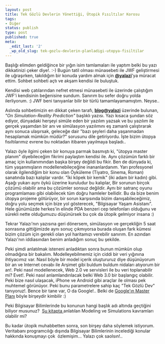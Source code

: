```yaml
---
layout: post
title: Tek Gözlü Devlerin Yönettiği, Ütopik Fısıltılar Korosu
tags:
- Diğer
status: publish
type: post
published: true
meta:
  _edit_last: '2'
  _wp_old_slug: tek-gozlu-devlerin-planladigi-utopya-fisiltilar
---
```

Başlığı elimden geldiğince bir yığın isim tamlamaları ile yaptım belki bu yazı dikkatinizi çeker diye!. :-) Bugün tatil olması münasebeti ile JWF geliştirmesi ile uğraşırken, takıldığım bir konuda yardım almak için <a href="http://www.yalazi.org" target="_blank"><strong>@yalazi</strong></a>'ya müracat ettim. Sohbet sohbeti açtı ve akşam kendisi ile buluştuk.

Kendisi web çatılarından nefret etmesi münasebeti ile üzerinde çalıştığım JWF'i kendisinin beğenisine sundum. Sanırım bu sefer doğru yolda ilerliyorum. :) JWF beni tanıyanlar bilir bir türlü tamamlayamamıştım. Neyse..

Aslında sohbetimizin en dikkat çeken tarafı, <a href="http://www.yalazi.org/index.php/archives/2009/05/18/on-simulation-reality-prediction/#comments" target="_blank"><strong>blog@yalazi</strong></a> üzerinde bulunan, <em>"On Simulation-Reality Prediction" </em>başlıklı yazısı.<em> </em>Yazı kısaca şundan söz ediyor, dünyadaki herşeyi simüle eden bir yazılım yazsak ve bu yazılım ile gerçek yaşamdan bir anı ve simülasyon yazılımını eş zamanlı çalıştırarak aynı sonuca ulaşırsak, geleceğe dair "bazı şeyleri daha yaşanmadan hesaplamak mümkün müdür?" sorusunu dile getiriyordu. İşte bizim ütopya fısıltılarımız evrene bu noktadan itibaren yayılmaya başladı..

Yalazı öyle ilgimi çeken bir konuya parmak basmıştı ki, "ütopya master planım" diyebileceğim fikrimi paylaştım kendisi ile. Aynı çözümün farklı bir amaç için kullanımından başka birşey değildi bu fikir. Ben de dünyada ki, tüm yaşanmışların modellenebileceğine inananlardanım. Yarı profesyonel olarak ilgilendiğim bir konu olan Öyküleme (Tiyatro, Sinema, Roman) sanatında bazı kalıplar vardır. "İki köpek bir kemik" (iki adam bir kadın) gibi. Aşağı yukarı aynı öykü üzerine kuruludur bu kalıplar, Bir sorunun birçok çözümü olabilir ama bu çözümler sonsuz değildir. Aynı bir satranç oyunu programlaması gibi olabilecek tüm doğru hamleler bellidir. Bu da bize benim ütopya projeme götürüyor, bir sorun karşısında bizim danışabileceğimiz, doğru yolu seçmek için bize yol gösterecek, "Bilgisayar Yaşam Asistanı". Hele günümüzde herkes'in elinde PDA benzeri cep telefonları olduğunu ve sürekli nette olduğumuzu düşünürsek bu çok da ütopik gelmiyor insana :)

Tekrar Yalazı'nın yazısına geri dönersem, simülasyon ve gerçekliğin 5 saat sonrasına gittiğimizde aynı sonuç çıkmıyorsa burada oluşan fark kümesi bizim çözüm için gerekli olan yol haritamızı verebilir sanırım. En azından Yalazı'nın iddiasından benim anladığım sonuç bu şekilde.

Peki şimdi anlatılmak isteneni anladıktan sonra bunun mümkün olup olmadığına bir bakalım. Modelleyebilmemiz için ciddi bir veri yığınına ihtiyacımız var. Nasıl böyle bir model içerik oluştururuz diye düşünüyorum bir an ve Internet cevabı ile Arşimet gibi buldum buldum nidaları atıyorum bir an!. Peki nasıl modellenecek, Web 2.0 ve servisleri ile bu veri toplanabilir mi? Evet!. Peki nasıl anlamlandırılacak belki Web 3.0 bir başlangıç olabilir. Peki bize nasıl ulaşacak, iPhone ve Android gibi araçlar ile olması pek muhtemel görünüyor. Peki bunu parametrelere sahip kaç "Tek Gözlü Dev" tanıyoruz!. Bence bir tane var, O da Google!.. Belki de <a href="http://undergoogle.com/tools/GoogleMasterPlanEN.html" target="_blank">Google'ın Master Planı</a> böyle birşeydir kimbilir :)

Peki Bilgisayar Bilimlerinde bu konunun hangi başlık adı altında geçtiğini biliyor musunuz?  <a href="http://www.wiley.com/WileyCDA/WileyTitle/productCd-0470030178,descCd-description.html" target="_blank">Şu kitapta </a>anlatılan Modeling ve Simulations kavramları olabilir mi?

Bu kadar ütopik muhabbetten sonra, son birşey daha söylemek istiyorum. Veritabanı programcılığı dışında Bilgisayar Bilimlerinin incelediği konular hakkında konuşmayı çok  özlemişim... Yalazı çok saolsın!..
